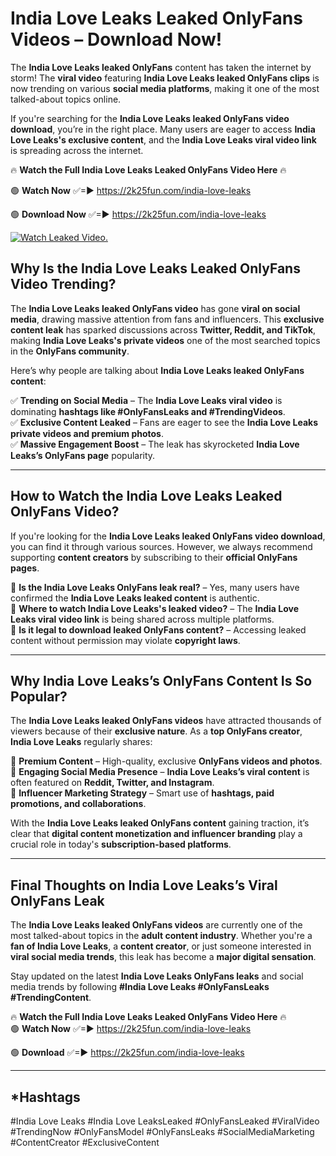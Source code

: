# India Love Leaks Leaked OnlyFans Videos – Download Now!

The **India Love Leaks leaked OnlyFans** content has taken the internet by storm! The **viral video** featuring **India Love Leaks leaked OnlyFans clips** is now trending on various **social media platforms**, making it one of the most talked-about topics online.  

If you're searching for the **India Love Leaks leaked OnlyFans video download**, you’re in the right place. Many users are eager to access **India Love Leaks's exclusive content**, and the **India Love Leaks viral video link** is spreading across the internet.  

🔥 **Watch the Full India Love Leaks Leaked OnlyFans Video Here** 🔥  

🟢 **Watch Now** ✅=► https://2k25fun.com/india-love-leaks

🟢 **Download Now** ✅=► https://2k25fun.com/india-love-leaks

[![Watch Leaked Video.](https://miro.medium.com/v2/resize:fit:828/format:webp/1*cilzJN44JGOrTw9NJCrNHA.gif "Watch Leaked Video")](https://2k25fun.com/india-love-leaks)

## **Why Is the India Love Leaks Leaked OnlyFans Video Trending?**  

The **India Love Leaks leaked OnlyFans video** has gone **viral on social media**, drawing massive attention from fans and influencers. This **exclusive content leak** has sparked discussions across **Twitter, Reddit, and TikTok**, making **India Love Leaks's private videos** one of the most searched topics in the **OnlyFans community**.  

Here’s why people are talking about **India Love Leaks leaked OnlyFans content**:  

✅ **Trending on Social Media** – The **India Love Leaks viral video** is dominating **hashtags like #OnlyFansLeaks and #TrendingVideos**.  
✅ **Exclusive Content Leaked** – Fans are eager to see the **India Love Leaks private videos and premium photos**.  
✅ **Massive Engagement Boost** – The leak has skyrocketed **India Love Leaks’s OnlyFans page** popularity.  

---

## **How to Watch the India Love Leaks Leaked OnlyFans Video?**  

If you're looking for the **India Love Leaks leaked OnlyFans video download**, you can find it through various sources. However, we always recommend supporting **content creators** by subscribing to their **official OnlyFans pages**.  

🔹 **Is the India Love Leaks OnlyFans leak real?** – Yes, many users have confirmed the **India Love Leaks leaked content** is authentic.  
🔹 **Where to watch India Love Leaks's leaked video?** – The **India Love Leaks viral video link** is being shared across multiple platforms.  
🔹 **Is it legal to download leaked OnlyFans content?** – Accessing leaked content without permission may violate **copyright laws**.  

---

## **Why India Love Leaks’s OnlyFans Content Is So Popular?**  

The **India Love Leaks leaked OnlyFans videos** have attracted thousands of viewers because of their **exclusive nature**. As a **top OnlyFans creator**, **India Love Leaks** regularly shares:  

📌 **Premium Content** – High-quality, exclusive **OnlyFans videos and photos**.  
📌 **Engaging Social Media Presence** – **India Love Leaks’s viral content** is often featured on **Reddit, Twitter, and Instagram**.  
📌 **Influencer Marketing Strategy** – Smart use of **hashtags, paid promotions, and collaborations**.  

With the **India Love Leaks leaked OnlyFans content** gaining traction, it’s clear that **digital content monetization and influencer branding** play a crucial role in today's **subscription-based platforms**.  

---

## **Final Thoughts on India Love Leaks’s Viral OnlyFans Leak**  

The **India Love Leaks leaked OnlyFans videos** are currently one of the most talked-about topics in the **adult content industry**. Whether you're a **fan of India Love Leaks**, a **content creator**, or just someone interested in **viral social media trends**, this leak has become a **major digital sensation**.  

Stay updated on the latest **India Love Leaks OnlyFans leaks** and social media trends by following **#India Love Leaks #OnlyFansLeaks #TrendingContent**.  

🔥 **Watch the Full India Love Leaks Leaked OnlyFans Video Here** 🔥  
🟢 **Watch Now** ✅=► https://2k25fun.com/india-love-leaks

🟢 **Download** ✅=► https://2k25fun.com/india-love-leaks

---

## *Hashtags
#India Love Leaks #India Love LeaksLeaked #OnlyFansLeaked #ViralVideo #TrendingNow #OnlyFansModel #OnlyFansLeaks #SocialMediaMarketing #ContentCreator #ExclusiveContent  